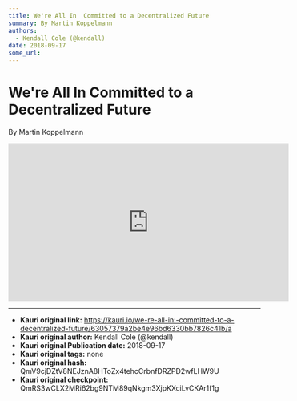 ```yaml
---
title: We're All In  Committed to a Decentralized Future
summary: By Martin Koppelmann
authors:
  - Kendall Cole (@kendall)
date: 2018-09-17
some_url: 
---
```


# We're All In  Committed to a Decentralized Future


By Martin Koppelmann

<div align="center"><iframe width="560" height="315" src="https://drive.google.com/file/d/1oiBwtyX9aQAjbwZZn_lVBijhL5PbQo_-/preview" frameborder="0" allow="encrypted-media" allowfullscreen></iframe></div>


---

- **Kauri original link:** https://kauri.io/we-re-all-in:-committed-to-a-decentralized-future/63057379a2be4e96bd6330bb7826c41b/a
- **Kauri original author:** Kendall Cole (@kendall)
- **Kauri original Publication date:** 2018-09-17
- **Kauri original tags:** none
- **Kauri original hash:** QmV9cjDZtV8NEJznA8HToZx4tehcCrbnfDRZPD2wfLHW9U
- **Kauri original checkpoint:** QmRS3wCLX2MRi62bg9NTM89qNkgm3XjpKXciLvCKAr1f1g



